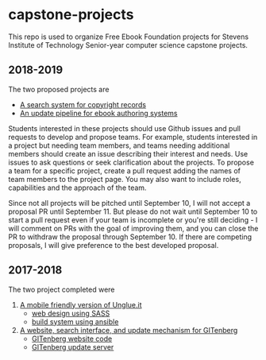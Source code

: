 # capstone-projects
This repo is used to organize Free Ebook Foundation projects for Stevens Institute of Technology Senior-year computer science capstone projects.

## 2018-2019

The two proposed projects are

 - [A search system for copyright records](copyright-renewals.md)
 - [An update pipeline for ebook authoring systems](pipelind.md)
 
Students interested in these projects should use Github issues and pull requests to develop and propose teams. For example, students interested in a project but needing team members, and teams needing additional members should create an issue describing their interest and needs. Use issues to ask questions or seek clarification about the projects. To propose a team for a specific project, create a pull request adding the names of team members to the project page. You may also want to include roles, capabilities and the approach of the team. 

Since not all projects will be pitched until September 10, I will not accept a proposal PR until September 11. But please do not wait until September 10 to start a pull request even if your team is incomplete or you're still deciding - I will comment on PRs with the goal of improving them, and you can close the PR to withdraw the proposal through September 10. If there are competing proposals, I will give preference to the best developed proposal. 

## 2017-2018

The two project completed were
 1. [A mobile friendly version of Unglue.it](https://m.unglue.it)
    - [web design using SASS](https://github.com/EbookFoundation/regluit)
    - [build system using ansible](https://github.com/EbookFoundation/regluit-provisioning)
 2. [A website, search interface, and update mechanism for GITenberg](https://www.gitenberg.org/)
    - [GITenberg website code](https://github.com/gitenberg-dev/giten_site)
    - [GITenberg update server](https://github.com/gitenberg-dev/gitberg-autoupdate)